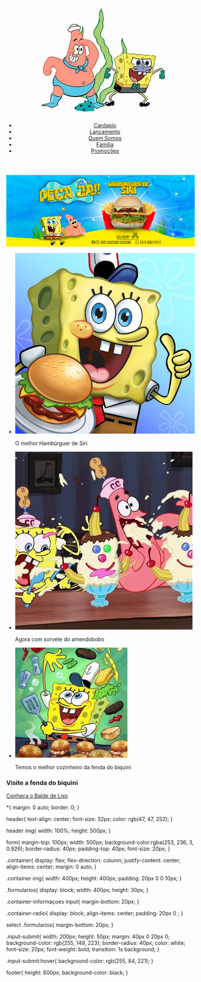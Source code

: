 <!DOCTYPE html>
<html lang="pt-br">
<head>
    <meta charset="UTF-8">
    <meta http-equiv="X-UA-Compatible" content="IE=edge">
    <meta name="viewport" content="width=device-width, initial-scale=1.0">
    <title>Siri Cascudo</title>
    <link rel="stylesheet" href="css/style.css">
</head>
<body>
    <header>
        <nav>
            <img src="img/bobSereia.jpg" alt="">
            <ul>
                <li> <a href="cardapio.html">Cardapío</a></li>
                <li> <a href="#">Lançamento</a></li>
                <li> <a href="#">Quem Somos</a></li>
                <li> <a href="#">Família</a></li>
                <li> <a href="#">Promoções</a></li>
            </ul>   
        </nav>
    </header>
    <main>
        <div >
            <img class="imgSiriCascudo " src="img/foto de capa siricascudo.png" alt="">
        </div>
        <div>
            <ul class="containerCard">
                <li class="card">
                    <img src="img/bobOferecendoHamburger.jpg" alt="">
                    <p>O melhor Hambúrguer de Siri</p>
                </li>
                <li class="card">
                    <img src="img/comendoSorvete.jfif" alt="">
                    <p>Agora com sorvete do amendobobo</p>
                </li>
                <li class="card">
                    <img src="img/bobcozinhando.jfif" alt="">
                    <p>Temos o melhor cozinheiro da fenda do biquini</p>
                </li>
            </ul>
        </div>
    </main>
    <footer>
        <div class="container-footer">
            <h3>Visite a fenda do biquini</h3>
            <p><a href="">Conheça o Balde de Lixo</a></p>
        </div>
    </footer>

    
</body>
</html>

*{
    margin: 0 auto;
    border: 0;
}

header{
    text-align: center;
    font-size: 32px;
    color: rgb(47, 47, 252);
}

header img{
    width: 100%;
    height: 500px;
}

form{
    margin-top: 100px;
    width: 500px;
    background-color:rgba(253, 236, 3, 0.926);
    border-radius: 40px; 
    padding-top: 40px;
    font-size: 20px;
}

.container{
    display: flex;
    flex-direction: column;
    justify-content: center;
    align-items: center;
    margin: 0 auto;
}

.container img{
    width: 400px;
    height: 400px;
    padding: 20px 0 0 10px;
}

.formularios{
    display: block;
    width: 400px;
    height: 30px;
}

.container-informaçoes input{
    margin-bottom: 20px;
}

.container-radio{
    display: block;
    align-items: center;
    padding: 20px 0 ;
}

select .formularios{
    margin-bottom: 20px;
}

.input-submit{
   width: 200px;
   height: 50px;
   margin: 40px 0 20px 0;
   background-color: rgb(255, 149, 223);
   border-radius: 40px;
   color: white;
   font-size: 20px;
   font-weight: bold;
   transition: 1s background;
}

.input-submit:hover{
    background-color: rgb(255, 84, 221);
}

footer{
    height: 600px;
    background-color: black;
}
